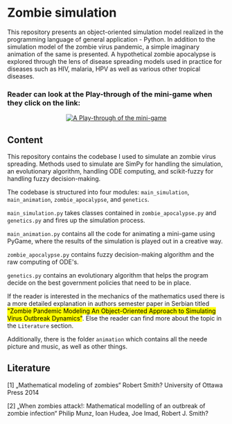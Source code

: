 # Zombie simulation

This repository presents an object-oriented simulation model realized in the programming 
language of general application - Python. In addition to the simulation model of the zombie virus pandemic, 
a simple imaginary animation of the same is presented. A hypothetical zombie apocalypse is 
explored through the lens of disease spreading models used in practice for diseases such as HIV, malaria, HPV as well as various other tropical diseases.

### Reader can look at the Play-through of the mini-game when they click on the link:
<p align="center">
  <a href="https://vimeo.com/818051319" target="_blank">
    <img src="https://i.ibb.co/ZVLvMSM/bg-beg1.png" alt="A Play-through of the mini-game">
  </a>
</p>

## Content

This repository contains the codebase I used to simulate an zombie virus spreading. Methods used to simulate are SimPy for handling the simulation, an evolutionary algorithm, handling ODE computing, and scikit-fuzzy for handling fuzzy decision-making.

The codebase is structured into four modules: `main_simulation`, `main_animation`, `zombie_apocalypse`, and `genetics`.

`main_simulation.py` takes classes contained in `zombie_apocalypse.py` and `genetics.py` and fires up the simulation process.

`main_animation.py` contains all the code for animating a mini-game using PyGame, where the results of the simulation is played out in a creative way.

`zombie_apocalypse.py` contains fuzzy decision-making algorithm and the raw computing of ODE's.

`genetics.py` contains an evolutionary algorithm that helps the program decide on the best government policies that need to be in place.

If the reader is interested in the mechanics of the mathematics used there is a more detailed explanation in authors semester paper in Serbian titled 
<mark>"Zombie Pandemic Modeling An Object-Oriented Approach to Simulating Virus Outbreak Dynamics"</mark>. 
Else the reader can find more about the topic in the `Literature` section. 

Additionally, there is the folder `animation` which contains all the neede picture and music, as well as other things.

## Literature

[1] „Mathematical modeling of zombies“ Robert Smith? University of Ottawa Press 2014

[2] „When zombies attack!: Mathematical modelling of an outbreak of zombie infection“ Philip Munz, Ioan Hudea, Joe Imad, Robert J. Smith?
